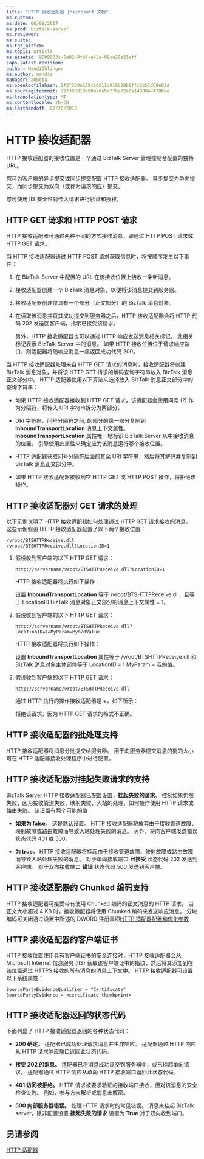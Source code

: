 ```yaml
---
title: "HTTP 接收适配器 |Microsoft 文档"
ms.custom: 
ms.date: 06/08/2017
ms.prod: biztalk-server
ms.reviewer: 
ms.suite: 
ms.tgt_pltfrm: 
ms.topic: article
ms.assetid: 9008833c-5a02-4fb4-a43e-09ca28a21eff
caps.latest.revision: 
author: MandiOhlinger
ms.author: mandia
manager: anneta
ms.openlocfilehash: 9f2f309a129c66d11d019b28b8ffc2b51d68e93d
ms.sourcegitcommit: 32f380810b90b70e5df7be72a6a14988a747868e
ms.translationtype: MT
ms.contentlocale: zh-CN
ms.lasthandoff: 02/28/2018
---
```

# <a name="http-receive-adapter"></a>HTTP 接收适配器
HTTP 接收适配器的接收位置是一个通过 BizTalk Server 管理控制台配置的独特 URL。  
  
 您可为客户端的异步提交或同步提交配置 HTTP 接收适配器。 异步提交为单向提交，而同步提交为双向（或称为请求响应）提交。  
  
 您可使用 IIS 安全性对传入请求进行验证和授权。  
  
## <a name="http-get-and-http-post-requests"></a>HTTP GET 请求和 HTTP POST 请求  
 HTTP 接收适配器可通过两种不同的方式接收消息，即通过 HTTP POST 请求或 HTTP GET 请求。  
  
 当 HTTP 接收适配器通过 HTTP POST 请求获取信息时，将按顺序发生以下事件：  
  
1.  在 BizTalk Server 中配置的 URL 在该接收位置上接收一条新消息。  
  
2.  接收适配器创建一个 BizTalk 消息对象，以便将该消息提交到服务器。  
  
3.  接收适配器创建仅具有一个部分（正文部分）的 BizTalk 消息对象。  
  
4.  在读取该消息并将其成功提交到服务器之后，HTTP 接收适配器会将 HTTP 代码 202 发送回客户端，指示已接受该请求。  
  
     另外，HTTP 接收适配器也可以通过 HTTP 响应发送消息相关标记。 此相关标记表示 BizTalk Server 中的消息。 如果 HTTP 接收位置位于请求响应端口，则适配器将随响应消息一起返回成功代码 200。  
  
 当 HTTP 接收适配器处理来自 HTTP GET 请求的消息时，接收适配器将创建 BizTalk 消息对象，并将该 HTTP GET 请求的解码查询字符串放入 BizTalk 消息正文部分中。 HTTP 适配器使用以下算法来选择放入 BizTalk 消息正文部分中的查询字符串：  
  
-   如果 HTTP 接收适配器接收到 HTTP GET 请求，该适配器会使用问号 (?) 作为分隔符，将传入 URI 字符串拆分为两部分。  
  
-   URI 字符串，问号分隔符之前, 的部分的第一部分复制到 **InboundTransportLocation** 消息上下文属性。 **InboundTransportLocation** 属性唯一地标识 BizTalk Server 从中接收消息的位置。 引擎使用此属性来确定应为该消息运行哪个接收位置。  
  
-   HTTP 适配器获取问号分隔符后面的其余 URI 字符串，然后将其解码并复制到 BizTalk 消息正文部分中。  
  
-   如果 HTTP 接收适配器接收到空 HTTP GET 或 HTTP POST 操作，将拒绝该操作。  
  
## <a name="http-receive-adapter-processing-of-a-get-request"></a>HTTP 接收适配器对 GET 请求的处理  
 以下示例说明了 HTTP 接收适配器如何处理通过 HTTP GET 请求接收的消息。 这些示例假设 HTTP 接收适配器配置了以下两个接收位置：  
  
```  
/vroot/BTSHTTPReceive.dll  
/vroot/BTSHTTPReceive.dll?LocationID=1  
```  
  
1.  假设收到客户端的以下 HTTP GET 请求：  
  
    ```  
    http://servername/vroot/BTSHTTPReceive.dll?LocationID=1  
    ```  
  
     HTTP 接收适配器将执行如下操作：  
  
     设置 **InboundTransportLocation** 等于 /vroot/BTSHTTPReceive.dll，且等于 LocationID BizTalk 消息对象正文部分的消息上下文属性 = 1。  
  
2.  假设收到客户端的以下 HTTP GET 请求：  
  
    ```  
    http://servername/vroot/BTSHTTPReceive.dll?LocationID=1&MyParam=My%20Value  
    ```  
  
     HTTP 接收适配器将执行如下操作：  
  
     设置 **InboundTransportLocation** 属性等于 /vroot/BTSHTTPReceive.dll 和 BizTalk 消息对象主体部件等于 LocationID = 1 MyParam = 我的值。  
  
3.  假设收到客户端的以下 HTTP GET 请求：  
  
    ```  
    http://servername/vroot/BTSHTTPReceive.dll  
    ```  
  
     通过 HTTP 执行的操作接收适配器是 +，如下所示︰  
  
     拒绝该请求，因为 HTTP GET 请求的格式不正确。  
  
## <a name="batching-support-for-the-http-receive-adapter"></a>HTTP 接收适配器的批处理支持  
 HTTP 接收适配器将消息分批提交给服务器。 用于向服务器提交消息的批的大小可在 HTTP 适配器接收处理程序中进行配置。  
  
## <a name="http-receive-adapter-support-for-suspending-failed-requests"></a>HTTP 接收适配器对挂起失败请求的支持  
 BizTalk Server HTTP 接收适配器已配置设置，**挂起失败的请求**、 控制如果仍然失败，因为接收管道失败，映射失败，入站的处理，如何操作使用 HTTP 请求或路由失败。 该设置有两个可能的值：  
  
-   **如果为 false。** 这是默认设置。 HTTP 接收适配器将放弃由于接收管道故障、映射故障或路由故障而导致入站处理失败的消息。 另外，将向客户端发送错误状态代码 401 或 500。 
  
-   **为 true。** HTTP 接收适配器将挂起由于接收管道故障、映射故障或路由故障而导致入站处理失败的消息。 对于单向接收端口 **已接受** 状态代码 202 发送到客户端。 对于双向接收端口 **错误** 状态代码 500 发送到客户端。  
  
## <a name="chunked-encoding-support-for-the-http-receive-adapter"></a>HTTP 接收适配器的 Chunked 编码支持  
 HTTP 接收适配器可接受带有使用 Chunked 编码的正文消息的 HTTP 请求。 当正文大小超过 4 KB 时，接收适配器将使用 Chunked 编码来发送响应消息。 分块编码可关闭通过设置中所述的 DWORD 注册表项[HTTP 适配器配置和优化参数](../core/http-adapter-configuration-and-tuning-parameters.md)  
  
## <a name="client-certificates-for-the-http-receive-adapter"></a>HTTP 接收适配器的客户端证书  
 HTTP 接收位置使用具有客户端证书的安全连接时，HTTP 接收适配器会从 Microsoft Internet 信息服务 (IIS) 获取该客户端证书的指纹，然后将其添加到在该位置通过 HTTPS 接收的所有消息的消息上下文中。 HTTP 接收适配器可设置以下系统属性：  
  
```  
SourcePartyEvidenceQualifier = "Certificate"  
SourcePartyEvidence = <certificate thumbprint>  
```  
  
## <a name="status-codes-returned-by-the-http-receive-adapter"></a>HTTP 接收适配器返回的状态代码  
 下面列出了 HTTP 接收适配器返回的各种状态代码：  
  
-   **200 确定。** 适配器已成功处理请求消息并生成响应。 适配器通过 HTTP 响应从 HTTP 请求响应端口返回此状态代码。  
  
-   **接受 202 的消息。** 适配器已将消息成功提交到服务器中，或已挂起单向请求。 适配器通过 HTTP 响应从单向 HTTP 接收端口返回此状态代码。  
  
-   **401 访问被拒绝。** HTTP 请求被要求验证的接收端口接收，但对该消息的安全检查失败。 例如，参与方未解析或消息未解密。  
  
-   **500 内部服务器错误。** 处理 HTTP 请求时的常见错误。 消息未挂起 BizTalk server，除非配置设置 **挂起失败的请求** 设置为 **True** 对于双向收到端口。  
  
## <a name="see-also"></a>另请参阅  
 [HTTP 适配器](../core/http-adapter.md)
